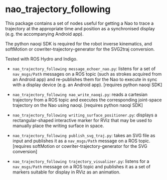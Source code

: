 nao_trajectory_following
========================

This package contains a set of nodes useful for getting a Nao to trace a trajectory at the appropriate time and position as a synchronised display (e.g. the accompanying Android app).

The python naoqi SDK is required for the robot inverse kinematics, and softMotion
or cowriter-trajectory-generator for the SVG2traj conversion. 

Tested with ROS Hydro and Indigo.


- `nao_trajectory_following message_echoer_nao.py`: listens for a set of `nav_msgs/Path` messages on a ROS topic (such as strokes acquired from an Android app) and re-publishes them for the Nao to execute in sync with a display device (e.g. an Android app). [requires python naoqi SDK]

- `nao_trajectory_following nao_write_naoqi.py`: reads a cartesian trajectory from a ROS topic and executes the corresponding joint-space trajectory on the Nao using naoqi. [requires python naoqi SDK]

- `nao_trajectory_following writing_surface_positioner.py`: displays a rectangular-shaped interactive marker for RViz that may be used to manually place the writing surface in space.

- `nao_trajectory_following publish_svg_traj.py`: takes an SVG file as input and publishes it as a `nav_msgs/Path` message on a ROS topic. [requires softMotion or cowriter-trajectory-generator for the SVG conversion]
  
- `nao_trajectory_following trajectory_visualizer.py`: listens for a `nav_msgs/Path` message on a ROS topic and publishes it as a set of markers suitable for display in RViz as an animation.
